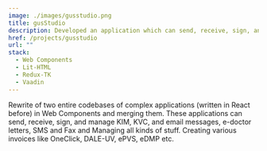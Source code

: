 ```yaml
---
image: ./images/gusstudio.png
title: gusStudio
description: Developed an application which can send, receive, sign, and manage KIM, KVC, and email messages, e-doctor letters, and SMS. Creating various invoices.
href: /projects/gusstudio
url: ""
stack:
  - Web Components
  - Lit-HTML
  - Redux-TK
  - Vaadin
---
```


Rewrite of two entire codebases of complex applications (written in React before) in Web Components and merging them. These applications can send, receive, sign, and manage KIM, KVC, and email messages, e-doctor letters, SMS and Fax and Managing all kinds of stuff. Creating various invoices like OneClick, DALE-UV, ePVS, eDMP etc.